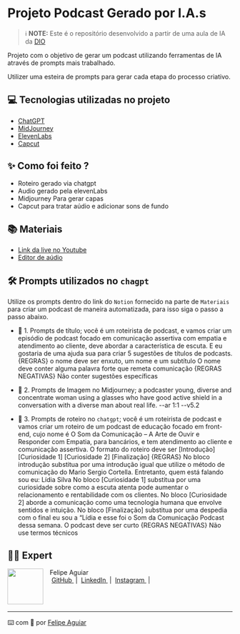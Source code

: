 

# Projeto Podcast Gerado por I.A.s


 > ℹ️ **NOTE:** Este é o repositório desenvolvido a partir de uma aula de IA da [DIO](https://dio.me)

Projeto com o objetivo de gerar um podcast utilizando ferramentas de IA através de prompts mais trabalhado.

Utilizer uma esteira de prompts para gerar cada etapa do processo criativo.

## 💻 Tecnologias utilizadas no projeto

- [ChatGPT](https://chat.openai.com/) 
- [MidJourney](https://www.midjourney.com/app/)
- [ElevenLabs](https://beta.elevenlabs.io/)
- [Capcut](https://www.capcut.com/pt-br/)

## ✨ Como foi feito ?

- Roteiro gerado via chatgpt
- Audio gerado pela elevenLabs
- Midjourney Para gerar capas
- Capcut para tratar aúdio e adicionar sons de fundo

## 📚 Materiais

- [Link da live no Youtube](https://www.youtube.com)
- [Editor de aúdio](https://www.capcut.com/editor?from_page=landing_page&__action_from=picture_V%C3%ADdeos%20profissionais%20em%20minutos,%20n%C3%A3o%20em%20horas.)


## 🛠️ Prompts utilizados no `chagpt`

Utilize os prompts dentro do link do `Notion` fornecido na parte de `Materiais` para criar um podcast de maneira automatizada, para isso siga o passo a passo abaixo.

- 🤖 1. Prompts de título; você é um roteirista de podcast, e vamos criar um episódio de podcast focado em comunicação assertiva com empatia e atendimento ao cliente, deve abordar a característica de escuta. E eu gostaria de uma ajuda sua para criar 5 sugestões de títulos de podcasts.
{REGRAS} o nome deve ser enxuto, um nome e um subtítulo
O nome deve conter alguma palavra forte que remeta comunicação
{REGRAS NEGATIVAS} 
Não conter sugestões específicas 


- 🤖 2. Prompts de Imagem no Midjourney; a podcaster young, diverse and concentrate woman using a glasses who have good active shield in a conversation with a diverse man about real life. --ar 1:1 --v5.2

- 🤖 3. Prompts de roteiro no `chatgpt`;  você é um roteirista de podcast e vamos criar um roteiro de um podcast de educação focado em front-end, cujo nome é O Som da Comunicação – A Arte de Ouvir e Responder com Empatia, para bancários, e tem atendimento ao cliente e comunicação assertiva. 
O formato do roteiro deve ser
[Introdução]
[Curiosidade 1]
[Curiosidade 2]
[Finalização]
{REGRAS}
No bloco introdução substitua por uma introdução igual que utilize o método de comunicação do Mario Sergio Cortella. Entretanto, quem está falando sou eu: Lídia Silva
No bloco [Curiosidade 1] substitua por uma curiosidade sobre como a escuta atenta pode aumentar o relacionamento e rentabilidade com os clientes.
No bloco [Curiosidade 2] aborde a comunicação como uma tecnologia humana que envolve sentidos e intuição.
No bloco [Finalização] substitua por uma despedia com o final eu sou a “Lídia e esse foi o Som da Comunicação Podcast dessa semana.
O podcast deve ser curto
{REGRAS NEGATIVAS}
Não use termos técnicos


## 👨‍💻 Expert

<p>
    <img 
      align=left 
      margin=10 
      width=80 
      src="https://avatars.githubusercontent.com/u/37452836?v=4"
    />
    <p>&nbsp&nbsp&nbspFelipe Aguiar<br>
    &nbsp&nbsp&nbsp
    <a 
        href="https://github.com/felipeAguiarCode">
        GitHub
    </a>
    &nbsp;|&nbsp;
    <a 
        href="www.linkedin.com/in/felipe-exe">
        LinkedIn
    </a>
    &nbsp;|&nbsp;
    <a 
        href="https://www.instagram.com/felipeaguiar.exe/">
        Instagram
    </a>
    &nbsp;|&nbsp;</p>
</p>
<br/><br/>
<p>

---

⌨️ com 💜 por [Felipe Aguiar](https://github.com/felipeAguiarCode)
